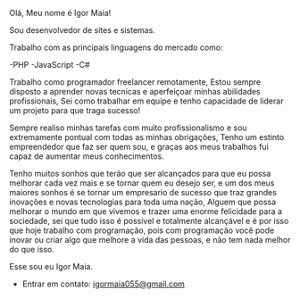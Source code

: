 Olá, Meu nome é Igor Maia!

Sou desenvolvedor de sites e sistemas.

Trabalho com as principais linguagens do mercado como:

-PHP
-JavaScript
-C#

Trabalho como programador freelancer remotamente,
Estou sempre disposto a aprender novas tecnicas e aperfeiçoar minhas abilidades profissionais,
Sei como trabalhar em equipe e tenho capacidade de liderar um projeto para que traga sucesso!

Sempre realiso minhas tarefas com muito profissionalismo e sou extremamente pontual com todas as minhas obrigações,
Tenho um estinto empreendedor que faz ser quem sou, e graças aos meus trabalhos fui capaz de aumentar meus conhecimentos.

Tenho muitos sonhos que terão que ser alcançados para que eu possa melhorar cada vez mais e se tornar quem eu desejo ser, e um dos meus maiores sonhos é se tornar um empresario de sucesso que traz grandes inovações e novas tecnologias para toda uma nação, Alguem que possa melhorar o mundo em que vivemos e trazer uma enorme felicidade para a sociedade, sei que tudo isso é possivel e totalmente alcançável e é por isso que hoje trabalho com programação, pois com programação você pode inovar ou criar algo que melhore a vida das pessoas, e não tem nada melhor do que isso.

Esse sou eu Igor Maia.

- Entrar em contato: igormaia055@gmail.com
